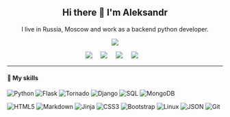 <h2 align='center'> Hi there 👋 I'm Aleksandr</h2>
<p align='center'> I live in Russia, Moscow and work as a backend python developer. </p>

<p align='center'>
  <a href="#"><img src="https://visitor-badge.glitch.me/badge?page_id=on15floor.on15floor&left_color=blue&right_color=4AB197"></a>
</p>

<p align='center'>
  <a href="https://lab15.ru/"><img src="https://img.shields.io/static/v1?style=for-the-badge&message=Lab15.ru&color=FFFF00&logoColor=Black&label=" /></a>&nbsp;&nbsp;&nbsp;&nbsp;
  <a href="https://www.instagram.com/on15floor/"><img src="https://img.shields.io/static/v1?style=for-the-badge&message=Instagram&color=E4405F&logo=Instagram&logoColor=FFFFFF&label=" /></a>&nbsp;&nbsp;&nbsp;&nbsp;
  <a href="mailto:on15floor@gmail.com"><img src="https://img.shields.io/static/v1?style=for-the-badge&message=Gmail&color=EA4335&logo=Gmail&logoColor=FFFFFF&label=" /></a>&nbsp;&nbsp;&nbsp;&nbsp;
  <a href="https://t.me/on15floor"><img src="https://img.shields.io/static/v1?style=for-the-badge&message=Telegram&color=26A5E4&logo=Telegram&logoColor=FFFFFF&label=" /></a>&nbsp;&nbsp;&nbsp;&nbsp;
</p>

---

#### 💼 My skills
![Python](https://img.shields.io/static/v1?style=for-the-badge&message=Python&color=3776AB&logo=Python&logoColor=FFFFFF&label=)
![Flask](https://img.shields.io/static/v1?style=for-the-badge&message=Flask&color=000000&logo=Flask&logoColor=FFFFFF&label=)
![Tornado](https://img.shields.io/static/v1?style=for-the-badge&message=Tornado&color=0A9EDC&logo=Tornado&logoColor=FFFFFF&label=)
![Django](https://img.shields.io/static/v1?style=for-the-badge&message=Django&color=092E20&logo=Django&logoColor=FFFFFF&label=)
![SQL](https://img.shields.io/static/v1?style=for-the-badge&message=SQL&color=003B57&logo=SQLite&logoColor=FFFFFF&label=)
![MongoDB](https://img.shields.io/static/v1?style=for-the-badge&message=MongoDB&color=47A248&logo=MongoDB&logoColor=FFFFFF&label=)

![HTML5](https://img.shields.io/static/v1?style=flat-square&message=HTML5&color=E34F26&logo=HTML5&logoColor=FFFFFF&label=)
![Markdown](https://img.shields.io/static/v1?style=flat-square&message=Markdown&color=000000&logo=Markdown&logoColor=FFFFFF&label=)
![Jinja](https://img.shields.io/static/v1?style=flat-square&message=Jinja&color=B41717&logo=Jinja&logoColor=FFFFFF&label=)
![CSS3](https://img.shields.io/static/v1?style=flat-square&message=CSS3&color=1572B6&logo=CSS3&logoColor=FFFFFF&label=)
![Bootstrap](https://img.shields.io/static/v1?style=flat-square&message=Bootstrap&color=7952B3&logo=Bootstrap&logoColor=FFFFFF&label=)
![Linux](https://img.shields.io/static/v1?style=flat-square&message=Linux&color=222222&logo=Linux&logoColor=FCC624&label=)
![JSON](https://img.shields.io/static/v1?style=flat-square&message=JSON&color=000000&logo=JSON&logoColor=FFFFFF&label=)
![Git](https://img.shields.io/static/v1?style=flat-square&message=Git&color=F05032&logo=Git&logoColor=FFFFFF&label=)
